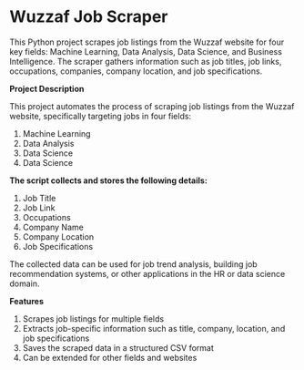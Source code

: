 # Wuzzaf Job Scraper
This Python project scrapes job listings from the Wuzzaf website for four key fields: Machine Learning, Data Analysis, Data Science, and Business Intelligence. The scraper gathers information such as job titles, job links, occupations, companies, company location, and job specifications.

**Project Description**

This project automates the process of scraping job listings from the Wuzzaf website, specifically targeting jobs in four fields:

1. Machine Learning
2. Data Analysis
3. Data Science
4. Data Science


**The script collects and stores the following details:**

1. Job Title
2. Job Link
3. Occupations
4. Company Name
5. Company Location
6. Job Specifications


The collected data can be used for job trend analysis, building job recommendation systems, or other applications in the HR or data science domain.

**Features**
1. Scrapes job listings for multiple fields
2. Extracts job-specific information such as title, company, location, and job specifications
3. Saves the scraped data in a structured CSV format 
4. Can be extended for other fields and websites
